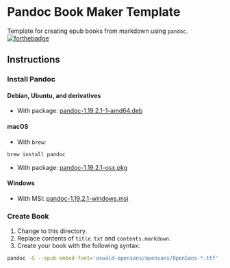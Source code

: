 # Pandoc Book Maker Template
Template for creating epub books from markdown using `pandoc`.
[![forthebadge](http://forthebadge.com/images/badges/built-by-hipsters.svg)](http://forthebadge.com)

## Instructions

### Install Pandoc

#### Debian, Ubuntu, and derivatives
- With package: [pandoc-1.19.2.1-1-amd64.deb](https://github.com/jgm/pandoc/releases/download/1.19.2.1/pandoc-1.19.2.1-1-amd64.deb)

#### macOS
- With `brew`:
```bash
brew install pandoc
```
- With package: [pandoc-1.19.2.1-osx.pkg](https://github.com/jgm/pandoc/releases/download/1.19.2.1/pandoc-1.19.2.1-osx.pkg)

#### Windows
- With MSI: [pandoc-1.19.2.1-windows.msi](https://github.com/jgm/pandoc/releases/download/1.19.2.1/pandoc-1.19.2.1-windows.msi)

### Create Book
1. Change to this directory.
2. Replace contents of `title.txt` and `contents.markdown`.
3. Create your book with the following syntax:
```bash
pandoc -S --epub-embed-font='oswald-opensans/opensans/OpenSans-*.ttf' --epub-embed-font='oswald-opensans/oswald/Oswald-*.ttf' --epub-stylesheet='epub.css' --epub-cover-image='cover.jpg' -o book.epub title.txt contents.markdown
```

